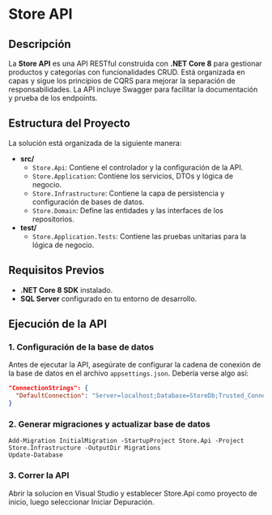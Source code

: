 # Store API

## Descripción

La **Store API** es una API RESTful construida con **.NET Core 8** para gestionar productos y categorías con funcionalidades CRUD. Está organizada en capas y sigue los principios de CQRS para mejorar la separación de responsabilidades. La API incluye Swagger para facilitar la documentación y prueba de los endpoints.

## Estructura del Proyecto

La solución está organizada de la siguiente manera:

- **src/**
  - `Store.Api`: Contiene el controlador y la configuración de la API.
  - `Store.Application`: Contiene los servicios, DTOs y lógica de negocio.
  - `Store.Infrastructure`: Contiene la capa de persistencia y configuración de bases de datos.
  - `Store.Domain`: Define las entidades y las interfaces de los repositorios.
- **test/**
  - `Store.Application.Tests`: Contiene las pruebas unitarias para la lógica de negocio.

## Requisitos Previos

- **.NET Core 8 SDK** instalado.
- **SQL Server** configurado en tu entorno de desarrollo.

## Ejecución de la API

### 1. Configuración de la base de datos

Antes de ejecutar la API, asegúrate de configurar la cadena de conexión de la base de datos en el archivo `appsettings.json`. Debería verse algo así:

```json
"ConnectionStrings": {
  "DefaultConnection": "Server=localhost;Database=StoreDb;Trusted_Connection=True;"
}
```
### 2. Generar migraciones y actualizar base de datos
```
Add-Migration InitialMigration -StartupProject Store.Api -Project Store.Infrastructure -OutputDir Migrations
Update-Database
```

### 3. Correr la API
Abrir la solucion en Visual Studio y establecer Store.Api como proyecto de inicio, luego seleccionar Iniciar Depuración.


